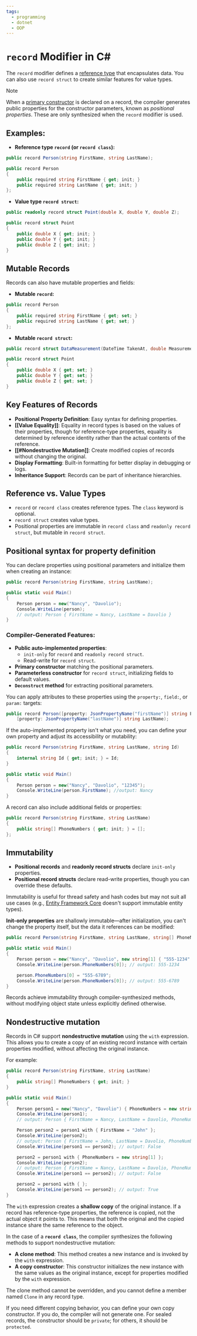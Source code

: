 ```yaml
---
tags:
  - programming
  - dotnet
  - OOP
---
```

# `record` Modifier in C#

The `record` modifier defines a [reference type](https://learn.microsoft.com/en-us/dotnet/csharp/language-reference/builtin-types/reference-types) that encapsulates data. You can also use `record struct` to create similar features for value types.

> [!Note]  
> When a [primary constructor](https://learn.microsoft.com/en-us/dotnet/csharp/programming-guide/classes-and-structs/instance-constructors#primary-constructors) is declared on a record, the compiler generates public properties for the constructor parameters, known as _positional properties_. These are only synthesized when the `record` modifier is used.

## Examples:

- **Reference type `record` (or `record class`):**
```c#
public record Person(string FirstName, string LastName);

public record Person
{
    public required string FirstName { get; init; }
    public required string LastName { get; init; }
};
```
- **Value type `record struct`:**
```c#
public readonly record struct Point(double X, double Y, double Z);

public record struct Point
{
    public double X { get; init; }
    public double Y { get; init; }
    public double Z { get; init; }
}

```
## Mutable Records
Records can also have mutable properties and fields:
- **Mutable `record`:**
```c#
public record Person
{
    public required string FirstName { get; set; }
    public required string LastName { get; set; }
};
```
- **Mutable `record struct`:**
```c#
public record struct DataMeasurement(DateTime TakenAt, double Measurement);

public record struct Point
{
    public double X { get; set; }
    public double Y { get; set; }
    public double Z { get; set; }
}
```

## Key Features of Records

- **Positional Property Definition**: Easy syntax for defining properties.
- **[[Value Equality]]**: Equality in record types is based on the values of their properties, though for reference-type properties, equality is determined by reference identity rather than the actual contents of the reference.
- **[[#Nondestructive Mutation]]**: Create modified copies of records without changing the original.
- **Display Formatting**: Built-in formatting for better display in debugging or logs.
- **Inheritance Support**: Records can be part of inheritance hierarchies.

## Reference vs. Value Types
- `record` or `record class` creates reference types. The `class` keyword is optional.
- `record struct` creates value types.
- Positional properties are immutable in `record class` and `readonly record struct`, but mutable in `record struct`.
## Positional syntax for property definition

You can declare properties using positional parameters and initialize them when creating an instance:

```c#
public record Person(string FirstName, string LastName);

public static void Main()
{
    Person person = new("Nancy", "Davolio");
    Console.WriteLine(person);
    // output: Person { FirstName = Nancy, LastName = Davolio }
}
```
### Compiler-Generated Features:
- **Public auto-implemented properties**:
    - `init-only` for `record` and `readonly record struct`.
    - Read-write for `record struct`.
- **Primary constructor** matching the positional parameters.
- **Parameterless constructor** for `record struct`, initializing fields to default values.
- **`Deconstruct` method** for extracting positional parameters.

You can apply attributes to these properties using the `property:`, `field:`, or `param:` targets:
```c#
public record Person([property: JsonPropertyName("firstName")] string FirstName, 
    [property: JsonPropertyName("lastName")] string LastName);
```
If the auto-implemented property isn't what you need, you can define your own property and adjust its accessibility or mutability:
```c#
public record Person(string FirstName, string LastName, string Id)
{
    internal string Id { get; init; } = Id;
}

public static void Main()
{
    Person person = new("Nancy", "Davolio", "12345");
    Console.WriteLine(person.FirstName); //output: Nancy
}
```
A record can also include additional fields or properties:
```c#
public record Person(string FirstName, string LastName)
{
    public string[] PhoneNumbers { get; init; } = [];
};
```
## Immutability

- **Positional records** and **readonly record structs** declare `init-only` properties.
- **Positional record structs** declare read-write properties, though you can override these defaults.

Immutability is useful for thread safety and hash codes but may not suit all use cases (e.g., [Entity Framework Core](https://learn.microsoft.com/en-us/ef/core/) doesn't support immutable entity types).

**Init-only properties** are shallowly immutable—after initialization, you can't change the property itself, but the data it references can be modified:
```c#
public record Person(string FirstName, string LastName, string[] PhoneNumbers);

public static void Main()
{
    Person person = new("Nancy", "Davolio", new string[1] { "555-1234" });
    Console.WriteLine(person.PhoneNumbers[0]); // output: 555-1234

    person.PhoneNumbers[0] = "555-6789";
    Console.WriteLine(person.PhoneNumbers[0]); // output: 555-6789
}
```

Records achieve immutability through compiler-synthesized methods, without modifying object state unless explicitly defined otherwise.
## Nondestructive mutation
Records in C# support **nondestructive mutation** using the `with` expression. This allows you to create a copy of an existing record instance with certain properties modified, without affecting the original instance.

For example:
```c#
public record Person(string FirstName, string LastName)
{
    public string[] PhoneNumbers { get; init; }
}

public static void Main()
{
    Person person1 = new("Nancy", "Davolio") { PhoneNumbers = new string[1] };
    Console.WriteLine(person1);
    // output: Person { FirstName = Nancy, LastName = Davolio, PhoneNumbers = System.String[] }

    Person person2 = person1 with { FirstName = "John" };
    Console.WriteLine(person2);
    // output: Person { FirstName = John, LastName = Davolio, PhoneNumbers = System.String[] }
    Console.WriteLine(person1 == person2); // output: False

    person2 = person1 with { PhoneNumbers = new string[1] };
    Console.WriteLine(person2);
    // output: Person { FirstName = Nancy, LastName = Davolio, PhoneNumbers = System.String[] }
    Console.WriteLine(person1 == person2); // output: False

    person2 = person1 with { };
    Console.WriteLine(person1 == person2); // output: True
}
```

The `with` expression creates a **shallow copy** of the original instance. If a record has reference-type properties, the reference is copied, not the actual object it points to. This means that both the original and the copied instance share the same reference to the object.

In the case of a **`record class`**, the compiler synthesizes the following methods to support nondestructive mutation:

- **A clone method**: This method creates a new instance and is invoked by the `with` expression.
- **A copy constructor**: This constructor initializes the new instance with the same values as the original instance, except for properties modified by the `with` expression.

The clone method cannot be overridden, and you cannot define a member named `Clone` in any record type.

If you need different copying behavior, you can define your own copy constructor. If you do, the compiler will not generate one. For sealed records, the constructor should be `private`; for others, it should be `protected`.